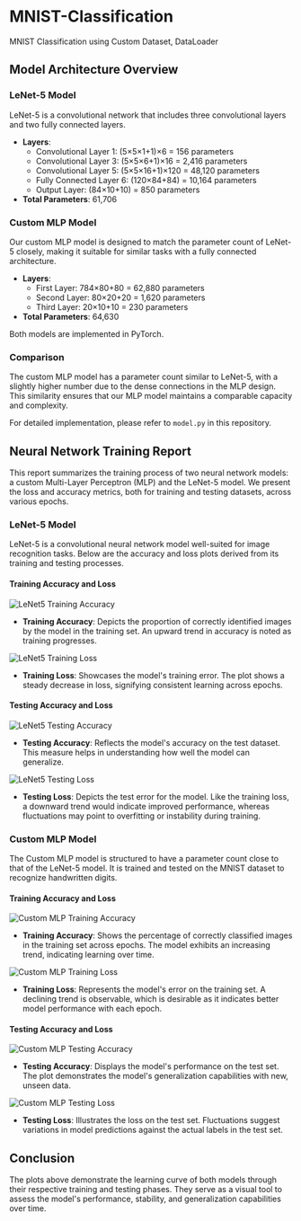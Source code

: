 # MNIST-Classification
MNIST Classification using Custom Dataset, DataLoader



## Model Architecture Overview

### LeNet-5 Model
LeNet-5 is a convolutional network that includes three convolutional layers and two fully connected layers.

- **Layers**:
  - Convolutional Layer 1: (5×5×1+1)×6 = 156 parameters
  - Convolutional Layer 3: (5×5×6+1)×16 = 2,416 parameters
  - Convolutional Layer 5: (5×5×16+1)×120 = 48,120 parameters
  - Fully Connected Layer 6: (120×84+84) = 10,164 parameters
  - Output Layer: (84×10+10) = 850 parameters
- **Total Parameters**: 61,706

### Custom MLP Model
Our custom MLP model is designed to match the parameter count of LeNet-5 closely, making it suitable for similar tasks with a fully connected architecture.

- **Layers**:
  - First Layer: 784×80+80 = 62,880 parameters
  - Second Layer: 80×20+20 = 1,620 parameters
  - Third Layer: 20×10+10 = 230 parameters
- **Total Parameters**: 64,630

Both models are implemented in PyTorch.

### Comparison
The custom MLP model has a parameter count similar to LeNet-5, with a slightly higher number due to the dense connections in the MLP design. This similarity ensures that our MLP model maintains a comparable capacity and complexity.

For detailed implementation, please refer to `model.py` in this repository.


## Neural Network Training Report

This report summarizes the training process of two neural network models: a custom Multi-Layer Perceptron (MLP) and the LeNet-5 model. We present the loss and accuracy metrics, both for training and testing datasets, across various epochs.

### LeNet-5 Model

LeNet-5 is a convolutional neural network model well-suited for image recognition tasks. Below are the accuracy and loss plots derived from its training and testing processes.

#### Training Accuracy and Loss
![LeNet5 Training Accuracy](LeNet5_train_accuracy.png)
- **Training Accuracy**: Depicts the proportion of correctly identified images by the model in the training set. An upward trend in accuracy is noted as training progresses.

![LeNet5 Training Loss](LeNet5_train_loss.png)
- **Training Loss**: Showcases the model's training error. The plot shows a steady decrease in loss, signifying consistent learning across epochs.

#### Testing Accuracy and Loss
![LeNet5 Testing Accuracy](LeNet5_test_accuracy.png)
- **Testing Accuracy**: Reflects the model's accuracy on the test dataset. This measure helps in understanding how well the model can generalize.

![LeNet5 Testing Loss](LeNet5_test_loss.png)
- **Testing Loss**: Depicts the test error for the model. Like the training loss, a downward trend would indicate improved performance, whereas fluctuations may point to overfitting or instability during training.

### Custom MLP Model

The Custom MLP model is structured to have a parameter count close to that of the LeNet-5 model. It is trained and tested on the MNIST dataset to recognize handwritten digits.

#### Training Accuracy and Loss
![Custom MLP Training Accuracy](CustomMLP_train_accuracy.png)
- **Training Accuracy**: Shows the percentage of correctly classified images in the training set across epochs. The model exhibits an increasing trend, indicating learning over time.

![Custom MLP Training Loss](CustomMLP_train_loss.png)
- **Training Loss**: Represents the model's error on the training set. A declining trend is observable, which is desirable as it indicates better model performance with each epoch.

#### Testing Accuracy and Loss
![Custom MLP Testing Accuracy](CustomMLP_test_accuracy.png)
- **Testing Accuracy**: Displays the model's performance on the test set. The plot demonstrates the model's generalization capabilities with new, unseen data.

![Custom MLP Testing Loss](CustomMLP_test_loss.png)
- **Testing Loss**: Illustrates the loss on the test set. Fluctuations suggest variations in model predictions against the actual labels in the test set.


## Conclusion

The plots above demonstrate the learning curve of both models through their respective training and testing phases. They serve as a visual tool to assess the model's performance, stability, and generalization capabilities over time.


